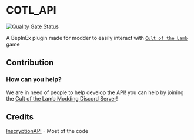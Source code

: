# COTL_API

[![Quality Gate Status](https://sonarcloud.io/api/project_badges/measure?project=xhayper_COTL_API&metric=alert_status)](https://sonarcloud.io/summary/new_code?id=xhayper_COTL_API)

A BepInEx plugin made for modder to easily interact with [`Cult of the Lamb`](https://store.steampowered.com/app/1313140/Cult_of_the_Lamb) game

## Contribution

### How can you help?

We are in need of people to help develop the API! you can help by joining the [Cult of the Lamb Modding Discord Server](https://discord.gg/jZ2DytX3TX)!

## Credits

[InscryptionAPI](https://github.com/InscryptionModding/InscryptionAPI) - Most of the code
